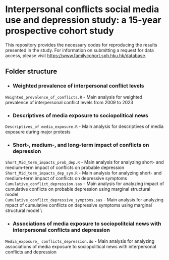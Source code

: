 # Interpersonal conflicts social media use and depression study: a 15-year prospective cohort study
This repository provides the necessary codes for reproducing the results presented in the study.  For information on	submitting a request for data access, please visit https://www.familycohort.sph.hku.hk/database.
## Folder structure
   * ### Weighted prevalence of interpersonal conflict levels
   `Weighted_prevalence_of_conflicts.R` - Main analysis for weighted prevalence of interpersonal conflict levels from 2009 to 2023
   * ### Descriptives of media exposure to sociopolitical news
   `Descriptives_of media_exposure.R` - Main analysis for descriptives of media exposure during major protests
   * ### Short-, medium-, and long-term impact of conflicts on depression
   `Short_Mid_term_impacts_prob_dep.R` - Main analysis for analyzing short- and medium-term impact of conflicts on probable depression \
   `Short_Mid_term_impacts_dep_sym.R` - Main analysis for analyzing short- and medium-term impact of conflicts on depressive symptoms \
   `Cumulative_conflict_depression.sas` - Main analysis for analyzing impact of cumulative conflicts on probable depression using marginal structural model \
   `Cumulative_conflict_depressive_symptoms.sas` - Main analysis for analyzing mpact of cumulative conflicts on depressive symptoms using marginal structural model  \
   * ### Associations of media exposure to sociopolitcial news with interpersonal conflicts and depression
   `Media_exposure_ conflicts_depression.do` - Main analysis for analyzing associations of media exposure to sociopolitical news with interpersonal conflicts and depression

   
   


